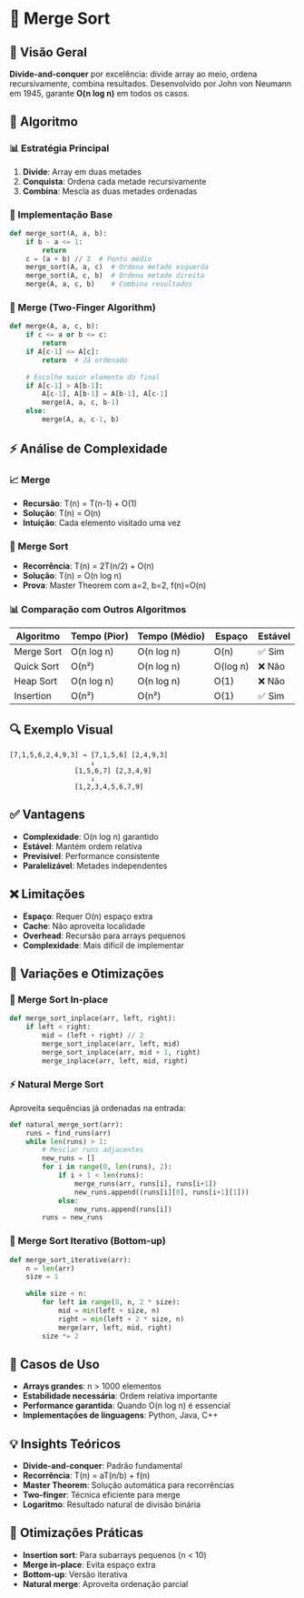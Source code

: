 # 🔄 Merge Sort

## 🎯 Visão Geral
**Divide-and-conquer** por excelência: divide array ao meio, ordena recursivamente, combina resultados. Desenvolvido por John von Neumann em 1945, garante **O(n log n)** em todos os casos.

## 🔧 Algoritmo

### 📊 Estratégia Principal
1. **Divide**: Array em duas metades
2. **Conquista**: Ordena cada metade recursivamente  
3. **Combina**: Mescla as duas metades ordenadas

### 🔄 Implementação Base
```python
def merge_sort(A, a, b):
    if b - a <= 1:
        return
    c = (a + b) // 2  # Ponto médio
    merge_sort(A, a, c)  # Ordena metade esquerda
    merge_sort(A, c, b)  # Ordena metade direita
    merge(A, a, c, b)    # Combina resultados
```

### 🔗 Merge (Two-Finger Algorithm)
```python
def merge(A, a, c, b):
    if c <= a or b <= c:
        return
    if A[c-1] <= A[c]:
        return  # Já ordenado
    
    # Escolhe maior elemento do final
    if A[c-1] > A[b-1]:
        A[c-1], A[b-1] = A[b-1], A[c-1]
        merge(A, a, c, b-1)
    else:
        merge(A, a, c-1, b)
```

## ⚡ Análise de Complexidade

### 📈 Merge
- **Recursão**: T(n) = T(n-1) + O(1)
- **Solução**: T(n) = O(n)
- **Intuição**: Cada elemento visitado uma vez

### 🎯 Merge Sort
- **Recorrência**: T(n) = 2T(n/2) + O(n)
- **Solução**: T(n) = O(n log n)
- **Prova**: Master Theorem com a=2, b=2, f(n)=O(n)

### 📊 Comparação com Outros Algoritmos
| Algoritmo | Tempo (Pior) | Tempo (Médio) | Espaço | Estável |
|-----------|--------------|---------------|--------|---------|
| Merge Sort | O(n log n) | O(n log n) | O(n) | ✅ Sim |
| Quick Sort | O(n²) | O(n log n) | O(log n) | ❌ Não |
| Heap Sort | O(n log n) | O(n log n) | O(1) | ❌ Não |
| Insertion | O(n²) | O(n²) | O(1) | ✅ Sim |

## 🔍 Exemplo Visual
```
[7,1,5,6,2,4,9,3] → [7,1,5,6] [2,4,9,3]
                    ↓
                [1,5,6,7] [2,3,4,9]
                    ↓
                [1,2,3,4,5,6,7,9]
```

## ✅ Vantagens
- **Complexidade**: O(n log n) garantido
- **Estável**: Mantém ordem relativa
- **Previsível**: Performance consistente
- **Paralelizável**: Metades independentes

## ❌ Limitações
- **Espaço**: Requer O(n) espaço extra
- **Cache**: Não aproveita localidade
- **Overhead**: Recursão para arrays pequenos
- **Complexidade**: Mais difícil de implementar

## 🚀 Variações e Otimizações

### 🔧 Merge Sort In-place
```python
def merge_sort_inplace(arr, left, right):
    if left < right:
        mid = (left + right) // 2
        merge_sort_inplace(arr, left, mid)
        merge_sort_inplace(arr, mid + 1, right)
        merge_inplace(arr, left, mid, right)
```

### ⚡ Natural Merge Sort
Aproveita sequências já ordenadas na entrada:
```python
def natural_merge_sort(arr):
    runs = find_runs(arr)
    while len(runs) > 1:
        # Mesclar runs adjacentes
        new_runs = []
        for i in range(0, len(runs), 2):
            if i + 1 < len(runs):
                merge_runs(arr, runs[i], runs[i+1])
                new_runs.append((runs[i][0], runs[i+1][1]))
            else:
                new_runs.append(runs[i])
        runs = new_runs
```

### 🔄 Merge Sort Iterativo (Bottom-up)
```python
def merge_sort_iterative(arr):
    n = len(arr)
    size = 1
    
    while size < n:
        for left in range(0, n, 2 * size):
            mid = min(left + size, n)
            right = min(left + 2 * size, n)
            merge(arr, left, mid, right)
        size *= 2
```

## 🎯 Casos de Uso
- **Arrays grandes**: n > 1000 elementos
- **Estabilidade necessária**: Ordem relativa importante
- **Performance garantida**: Quando O(n log n) é essencial
- **Implementações de linguagens**: Python, Java, C++

## 💡 Insights Teóricos
- **Divide-and-conquer**: Padrão fundamental
- **Recorrência**: T(n) = aT(n/b) + f(n)
- **Master Theorem**: Solução automática para recorrências
- **Two-finger**: Técnica eficiente para merge
- **Logaritmo**: Resultado natural de divisão binária

## 🔧 Otimizações Práticas
- **Insertion sort**: Para subarrays pequenos (n < 10)
- **Merge in-place**: Evita espaço extra
- **Bottom-up**: Versão iterativa
- **Natural merge**: Aproveita ordenação parcial 